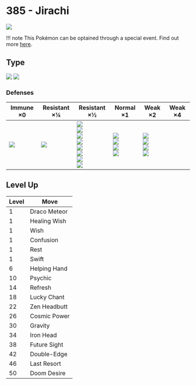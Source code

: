 # 385 - Jirachi
![][385]

!!! note
    This Pokémon can be optained through a special event. Find out more [here](../../special_events/#jirachi).

## Type

![][steel]  ![][psychic]

### Defenses

Immune ×0       | Resistant ×¼     | Resistant ×½                                                                                                            | Normal ×1                                                       | Weak ×2                                                    | Weak ×4 | 
---             | ---              | ---                                                                                                                     | ---                                                             | ---                                                        | ---     | 
![][poison]<br> | ![][psychic]<br> | ![][normal]<br> ![][flying]<br> ![][rock]<br> ![][steel]<br> ![][grass]<br> ![][ice]<br> ![][dragon]<br> ![][fairy]<br> | ![][fighting]<br> ![][bug]<br> ![][water]<br> ![][electric]<br> | ![][ground]<br> ![][ghost]<br> ![][fire]<br> ![][dark]<br> |         | 

## Level Up

Level | Move         | 
---   | ---          | 
1     | Draco Meteor | 
1     | Healing Wish | 
1     | Wish         | 
1     | Confusion    | 
1     | Rest         | 
1     | Swift        | 
6     | Helping Hand | 
10    | Psychic      | 
14    | Refresh      | 
18    | Lucky Chant  | 
22    | Zen Headbutt | 
26    | Cosmic Power | 
30    | Gravity      | 
34    | Iron Head    | 
38    | Future Sight | 
42    | Double-Edge  | 
46    | Last Resort  | 
50    | Doom Desire  | 

[385]: ../img/pokemon/385.png
[normal]: ../img/types/normal.png
[fire]: ../img/types/fire.png
[fighting]: ../img/types/fighting.png
[water]: ../img/types/water.png
[flying]: ../img/types/flying.png
[grass]: ../img/types/grass.png
[poison]: ../img/types/poison.png
[electric]: ../img/types/electric.png
[ground]: ../img/types/ground.png
[psychic]: ../img/types/psychic.png
[rock]: ../img/types/rock.png
[ice]: ../img/types/ice.png
[bug]: ../img/types/bug.png
[dragon]: ../img/types/dragon.png
[ghost]: ../img/types/ghost.png
[dark]: ../img/types/dark.png
[steel]: ../img/types/steel.png
[fairy]: ../img/types/fairy.png
